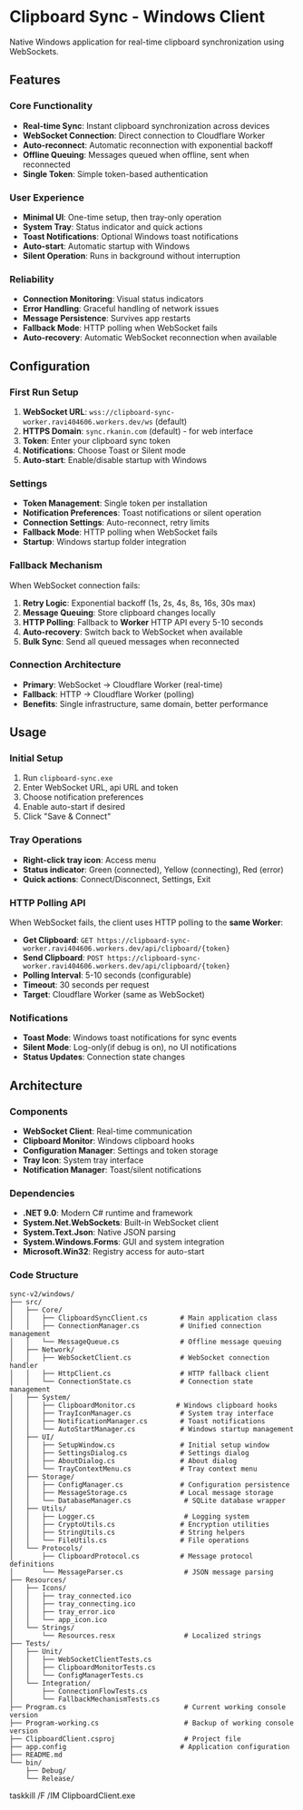 # Clipboard Sync - Windows Client

Native Windows application for real-time clipboard synchronization using WebSockets.

## Features

### Core Functionality
- **Real-time Sync**: Instant clipboard synchronization across devices
- **WebSocket Connection**: Direct connection to Cloudflare Worker
- **Auto-reconnect**: Automatic reconnection with exponential backoff
- **Offline Queuing**: Messages queued when offline, sent when reconnected
- **Single Token**: Simple token-based authentication

### User Experience
- **Minimal UI**: One-time setup, then tray-only operation
- **System Tray**: Status indicator and quick actions
- **Toast Notifications**: Optional Windows toast notifications
- **Auto-start**: Automatic startup with Windows
- **Silent Operation**: Runs in background without interruption

### Reliability
- **Connection Monitoring**: Visual status indicators
- **Error Handling**: Graceful handling of network issues
- **Message Persistence**: Survives app restarts
- **Fallback Mode**: HTTP polling when WebSocket fails
- **Auto-recovery**: Automatic WebSocket reconnection when available




## Configuration

### First Run Setup
1. **WebSocket URL**: `wss://clipboard-sync-worker.ravi404606.workers.dev/ws` (default)
2. **HTTPS Domain**: `sync.rkanin.com` (default) - for web interface
3. **Token**: Enter your clipboard sync token
4. **Notifications**: Choose Toast or Silent mode
5. **Auto-start**: Enable/disable startup with Windows

### Settings
- **Token Management**: Single token per installation
- **Notification Preferences**: Toast notifications or silent operation
- **Connection Settings**: Auto-reconnect, retry limits
- **Fallback Mode**: HTTP polling when WebSocket fails
- **Startup**: Windows startup folder integration

### Fallback Mechanism
When WebSocket connection fails:
1. **Retry Logic**: Exponential backoff (1s, 2s, 4s, 8s, 16s, 30s max)
2. **Message Queuing**: Store clipboard changes locally
3. **HTTP Polling**: Fallback to **Worker** HTTP API every 5-10 seconds
4. **Auto-recovery**: Switch back to WebSocket when available
5. **Bulk Sync**: Send all queued messages when reconnected

### Connection Architecture
- **Primary**: WebSocket → Cloudflare Worker (real-time)
- **Fallback**: HTTP → Cloudflare Worker (polling)
- **Benefits**: Single infrastructure, same domain, better performance




## Usage

### Initial Setup
1. Run `clipboard-sync.exe`
2. Enter WebSocket URL, api URL and token
3. Choose notification preferences 
4. Enable auto-start if desired
5. Click "Save & Connect"

### Tray Operations
- **Right-click tray icon**: Access menu
- **Status indicator**: Green (connected), Yellow (connecting), Red (error)
- **Quick actions**: Connect/Disconnect, Settings, Exit

### HTTP Polling API
When WebSocket fails, the client uses HTTP polling to the **same Worker**:
- **Get Clipboard**: `GET https://clipboard-sync-worker.ravi404606.workers.dev/api/clipboard/{token}`
- **Send Clipboard**: `POST https://clipboard-sync-worker.ravi404606.workers.dev/api/clipboard/{token}`
- **Polling Interval**: 5-10 seconds (configurable)
- **Timeout**: 30 seconds per request
- **Target**: Cloudflare Worker (same as WebSocket)

### Notifications
- **Toast Mode**: Windows toast notifications for sync events
- **Silent Mode**: Log-only(if debug is on), no UI notifications
- **Status Updates**: Connection state changes

## Architecture

### Components
- **WebSocket Client**: Real-time communication
- **Clipboard Monitor**: Windows clipboard hooks
- **Configuration Manager**: Settings and token storage
- **Tray Icon**: System tray interface
- **Notification Manager**: Toast/silent notifications

### Dependencies
- **.NET 9.0**: Modern C# runtime and framework
- **System.Net.WebSockets**: Built-in WebSocket client
- **System.Text.Json**: Native JSON parsing
- **System.Windows.Forms**: GUI and system integration
- **Microsoft.Win32**: Registry access for auto-start



### Code Structure
```
sync-v2/windows/
├── src/
│   ├── Core/
│   │   ├── ClipboardSyncClient.cs        # Main application class
│   │   ├── ConnectionManager.cs          # Unified connection management
│   │   └── MessageQueue.cs               # Offline message queuing
│   ├── Network/
│   │   ├── WebSocketClient.cs            # WebSocket connection handler
│   │   ├── HttpClient.cs                 # HTTP fallback client
│   │   └── ConnectionState.cs            # Connection state management
│   ├── System/
│   │   ├── ClipboardMonitor.cs          # Windows clipboard hooks
│   │   ├── TrayIconManager.cs            # System tray interface
│   │   ├── NotificationManager.cs        # Toast notifications
│   │   └── AutoStartManager.cs           # Windows startup management
│   ├── UI/
│   │   ├── SetupWindow.cs                # Initial setup window
│   │   ├── SettingsDialog.cs             # Settings dialog
│   │   ├── AboutDialog.cs                # About dialog
│   │   └── TrayContextMenu.cs            # Tray context menu
│   ├── Storage/
│   │   ├── ConfigManager.cs              # Configuration persistence
│   │   ├── MessageStorage.cs             # Local message storage
│   │   └── DatabaseManager.cs             # SQLite database wrapper
│   ├── Utils/
│   │   ├── Logger.cs                      # Logging system
│   │   ├── CryptoUtils.cs                # Encryption utilities
│   │   ├── StringUtils.cs                # String helpers
│   │   └── FileUtils.cs                  # File operations
│   └── Protocols/
│       ├── ClipboardProtocol.cs          # Message protocol definitions
│       └── MessageParser.cs               # JSON message parsing
├── Resources/
│   ├── Icons/
│   │   ├── tray_connected.ico
│   │   ├── tray_connecting.ico
│   │   ├── tray_error.ico
│   │   └── app_icon.ico
│   └── Strings/
│       └── Resources.resx                 # Localized strings
├── Tests/
│   ├── Unit/
│   │   ├── WebSocketClientTests.cs
│   │   ├── ClipboardMonitorTests.cs
│   │   └── ConfigManagerTests.cs
│   └── Integration/
│       ├── ConnectionFlowTests.cs
│       └── FallbackMechanismTests.cs
├── Program.cs                             # Current working console version
├── Program-working.cs                     # Backup of working console version
├── ClipboardClient.csproj                 # Project file
├── app.config                            # Application configuration
├── README.md
└── bin/
    ├── Debug/
    └── Release/
```


taskkill /F /IM ClipboardClient.exe